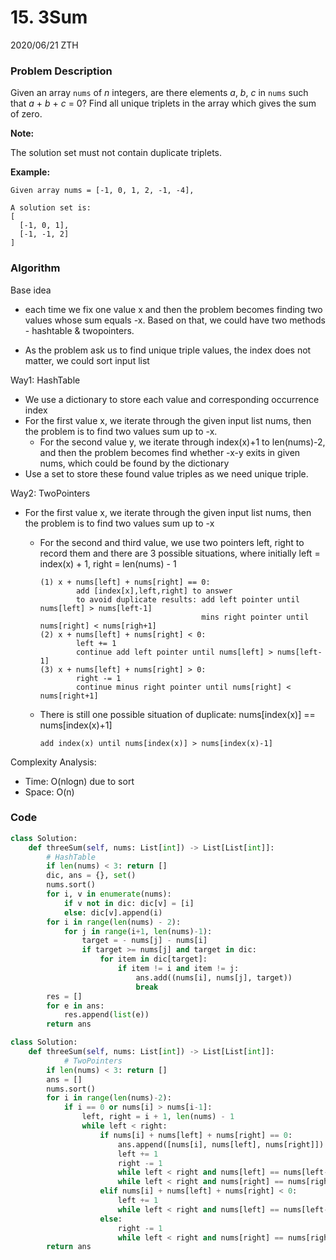 # 15. 3Sum

2020/06/21 ZTH

### Problem Description

Given an array `nums` of *n* integers, are there elements *a*, *b*, *c* in `nums` such that *a* + *b* + *c* = 0? Find all unique triplets in the array which gives the sum of zero.

**Note:**

The solution set must not contain duplicate triplets.

**Example:**

```
Given array nums = [-1, 0, 1, 2, -1, -4],

A solution set is:
[
  [-1, 0, 1],
  [-1, -1, 2]
]
```



### Algorithm

Base idea

* each time we fix one value x and then the problem becomes finding two values whose sum equals -x. Based on that, we could have two methods - hashtable & twopointers.

* As the problem ask us to find unique triple values, the index does not matter, we could sort input list

Way1: HashTable

* We use a dictionary to store each value and corresponding occurrence index
* For the first value x, we iterate through the given input list nums, then the problem is to find two values sum up to -x.
  * For the second value y, we iterate through index(x)+1 to len(nums)-2, and then the problem becomes find whether -x-y exits in given nums, which could be found by the dictionary
* Use a set to store these found value triples as we need unique triple.

Way2: TwoPointers

* For the first value x, we iterate through the given input list nums, then the problem is to find two values sum up to -x

  * For the second and third value, we use two pointers left, right to record them and there are 3 possible situations, where initially left = index(x) + 1, right = len(nums) - 1

    ```
    (1) x + nums[left] + nums[right] == 0: 
    		add [index[x],left,right] to answer
    		to avoid duplicate results: add left pointer until nums[left] > nums[left-1]
    	                            	mins right pointer until nums[right] < nums[righ+1]
    (2)	x + nums[left] + nums[right] < 0: 
    		left += 1
    		continue add left pointer until nums[left] > nums[left-1]
    (3)	x + nums[left] + nums[right] > 0: 
    		right -= 1
    		continue minus right pointer until nums[right] < nums[right+1]
    ```

  * There is still one possible situation of duplicate: nums[index(x)] == nums[index(x)+1]

    ```
    add index(x) until nums[index(x)] > nums[index(x)-1]
    ```

Complexity Analysis:

* Time: O(nlogn) due to sort
* Space: O(n)



### Code

```python
class Solution:
    def threeSum(self, nums: List[int]) -> List[List[int]]:
      	# HashTable
        if len(nums) < 3: return []
        dic, ans = {}, set()
        nums.sort()
        for i, v in enumerate(nums): 
            if v not in dic: dic[v] = [i]
            else: dic[v].append(i)
        for i in range(len(nums) - 2):
            for j in range(i+1, len(nums)-1):
                target = - nums[j] - nums[i]
                if target >= nums[j] and target in dic:
                    for item in dic[target]:
                        if item != i and item != j: 
                            ans.add((nums[i], nums[j], target))
                            break
        res = []
        for e in ans:
            res.append(list(e))
        return ans
```

```python
class Solution:
    def threeSum(self, nums: List[int]) -> List[List[int]]:
    		# TwoPointers
        if len(nums) < 3: return []
        ans = []
        nums.sort()
        for i in range(len(nums)-2):
            if i == 0 or nums[i] > nums[i-1]:
                left, right = i + 1, len(nums) - 1
                while left < right:
                    if nums[i] + nums[left] + nums[right] == 0: 
                        ans.append([nums[i], nums[left], nums[right]])
                        left += 1
                        right -= 1
                        while left < right and nums[left] == nums[left-1]: left += 1
                        while left < right and nums[right] == nums[right+1]: right -= 1 
                    elif nums[i] + nums[left] + nums[right] < 0:
                        left += 1
                        while left < right and nums[left] == nums[left-1]: left += 1
                    else:
                        right -= 1
                        while left < right and nums[right] == nums[right+1]: right -= 1
        return ans
```

